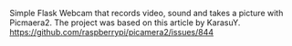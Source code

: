 Simple Flask Webcam that records video, sound and takes a picture with Picmaera2. The project was based on this article by KarasuY. https://github.com/raspberrypi/picamera2/issues/844
